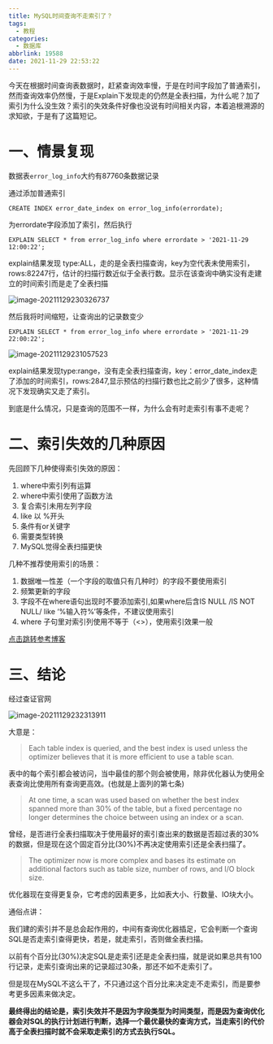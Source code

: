 ```yaml
---
title: MySQL时间查询不走索引了？
tags:
  - 教程
categories:
  - 数据库
abbrlink: 19588
date: 2021-11-29 22:53:22
---
```


今天在根据时间查询表数据时，赶紧查询效率慢，于是在时间字段加了普通索引，然而查询效率仍然慢，于是Explain下发现走的仍然是全表扫描，为什么呢？加了索引为什么没生效？索引的失效条件好像也没说有时间相关内容，本着追根溯源的求知欲，于是有了这篇短记。

<!--more-->

# 一、情景复现

数据表`error_log_info`大约有87760条数据记录

通过添加普通索引

```
CREATE INDEX error_date_index on error_log_info(errordate);
```

为errordate字段添加了索引，然后执行

```
EXPLAIN SELECT * from error_log_info where errordate > '2021-11-29 12:00:22';
```

explain结果发现 type:ALL，走的是全表扫描查询，key为空代表未使用索引，rows:82247行，估计的扫描行数近似于全表行数。显示在该查询中确实没有走建立的时间索引而是走了全表扫描

![image-20211129230326737](http://lzcoder.cn/image-20211129230326737.png)

然后我将时间缩短，让查询出的记录数变少

```
EXPLAIN SELECT * from error_log_info where errordate > '2021-11-29 22:00:22';
```

![image-20211129231057523](http://lzcoder.cn/image-20211129231057523.png)

explain结果发现type:range，没有走全表扫描查询，key：error_date_index走了添加的时间索引，rows:2847,显示预估的扫描行数也比之前少了很多，这种情况下发现确实又走了索引。

到底是什么情况，只是查询的范围不一样，为什么会有时走索引有事不走呢？

# 二、索引失效的几种原因

先回顾下几种使得索引失效的原因：

1. where中索引列有运算
2. where中索引使用了函数方法
3. 复合索引未用左列字段
4. like 以 %开头
5. 条件有or关键字
6. 需要类型转换
7. MySQL觉得全表扫描更快

几种不推荐使用索引的场景：

1. 数据唯一性差（一个字段的取值只有几种时）的字段不要使用索引
2. 频繁更新的字段
3. 字段不在where语句出现时不要添加索引,如果where后含IS NULL /IS NOT NULL/ like ‘%输入符%’等条件，不建议使用索引
4.  where 子句里对索引列使用不等于（<>），使用索引效果一般

[点击跳转参考博客](https://www.cnblogs.com/liehen2046/p/11052666.html)

# 三、结论

经过查证官网

![image-20211129232313911](http://lzcoder.cn/image-20211129232313911.png)

大意是：

> Each table index is queried, and the best index is used unless the optimizer believes that it is more efficient to use a table scan.

表中的每个索引都会被访问，当中最佳的那个则会被使用，除非优化器认为使用全表查询比使用所有查询更高效。(也就是上面列的第七条)

> At one time, a scan was used based on whether the best index spanned more than 30% of the table, but a fixed percentage no longer determines the choice between using an index or a scan.

曾经，是否进行全表扫描取决于使用最好的索引查出来的数据是否超过表的30%的数据，但是现在这个固定百分比(30%)不再决定使用索引还是全表扫描了。

> The optimizer now is more complex and bases its estimate on additional factors such as table size, number of rows, and I/O block size.

优化器现在变得更复杂，它考虑的因素更多，比如表大小、行数量、IO块大小。



通俗点讲：

我们建的索引并不是总会起作用的，中间有查询优化器插足，它会判断一个查询SQL是否走索引查得更快，若是，就走索引，否则做全表扫描。

以前有个百分比(30%)决定SQL是走索引还是走全表扫描，就是说如果总共有100行记录，走索引查询出来的记录超过30条，那还不如不走索引了。

但是现在MySQL不这么干了，不只通过这个百分比来决定走不走索引，而是要参考更多因素来做决定。



**最终得出的结论是，索引失效并不是因为字段类型为时间类型，而是因为查询优化器会对SQL的执行计划进行判断，选择一个最优最快的查询方式，当走索引的代价高于全表扫描时就不会采取走索引的方式去执行SQL。**
